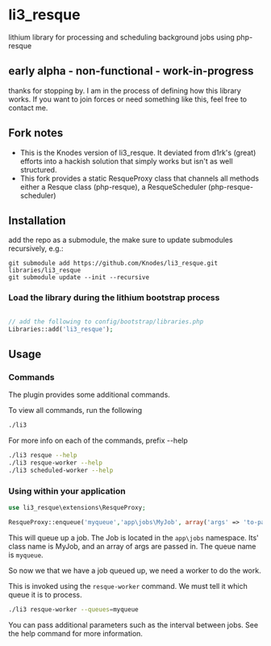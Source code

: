 # li3_resque

lithium library for processing and scheduling background jobs using php-resque

## early alpha - non-functional - work-in-progress

thanks for stopping by. I am in the process of defining how this library works. If you want to join forces or need something like this, feel free to contact me.

## Fork notes
* This is the Knodes version of li3_resque. It deviated from d1rk's (great) efforts into a hackish solution that simply works but isn't as well structured.
* This fork provides a static ResqueProxy class that channels all methods either a Resque class (php-resque), a ResqueScheduler (php-resque-scheduler)

## Installation
add the repo as a submodule, the make sure to update submodules recursively, e.g.:

    git submodule add https://github.com/Knodes/li3_resque.git libraries/li3_resque
    git submodule update --init --recursive

### Load the library during the lithium bootstrap process

```php

// add the following to config/bootstrap/libraries.php
Libraries::add('li3_resque');
```

## Usage

### Commands

The plugin provides some additional commands.

To view all commands, run the following

```bash
./li3
```

For more info on each of the commands, prefix --help

```bash
./li3 resque --help
./li3 resque-worker --help
./li3 scheduled-worker --help
``` 

### Using within your application

```php
use li3_resque\extensions\ResqueProxy;

ResqueProxy::enqueue('myqueue','app\jobs\MyJob', array('args' => 'to-pass'));
```

This will queue up a job. The Job is located in the `app\jobs`
namespace. Its' class name is MyJob, and an array of args are passed
in. The queue name is `myqueue`.

So now we that we have a job queued up, we need a worker to do the work.

This is invoked using the `resque-worker` command. We must tell it which
queue it is to process.

```bash
./li3 resque-worker --queues=myqueue
```

You can pass additional parameters such as the interval between jobs.
See the help command for more information.
